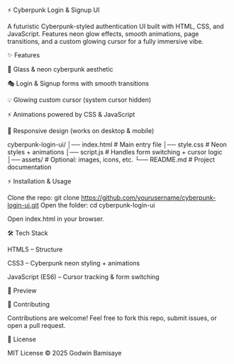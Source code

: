 ⚡ Cyberpunk Login & Signup UI

A futuristic Cyberpunk-styled authentication UI built with HTML, CSS, and JavaScript.
Features neon glow effects, smooth animations, page transitions, and a custom glowing cursor for a fully immersive vibe.

✨ Features

🔮 Glass & neon cyberpunk aesthetic

🎭 Login & Signup forms with smooth transitions

💡 Glowing custom cursor (system cursor hidden)

⚡ Animations powered by CSS & JavaScript

📱 Responsive design (works on desktop & mobile)

cyberpunk-login-ui/
│── index.html       # Main entry file
│── style.css        # Neon styles + animations
│── script.js        # Handles form switching + cursor logic
│── assets/          # Optional: images, icons, etc.
└── README.md        # Project documentation

⚡ Installation & Usage

Clone the repo: git clone https://github.com/yourusername/cyberpunk-login-ui.git
Open the folder: cd cyberpunk-login-ui

Open index.html in your browser. 

🛠️ Tech Stack

HTML5 – Structure

CSS3 – Cyberpunk neon styling + animations

JavaScript (ES6) – Cursor tracking & form switching

🔮 Preview

🤝 Contributing

Contributions are welcome! Feel free to fork this repo, submit issues, or open a pull request.

📜 License

MIT License © 2025 Godwin Bamisaye
